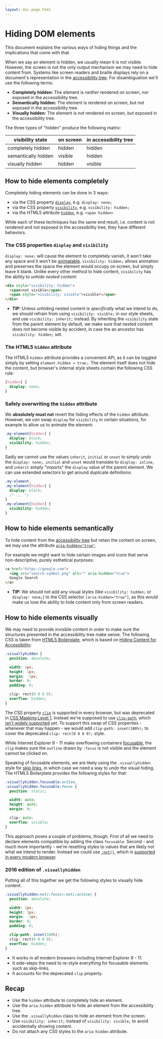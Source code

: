 ```yaml
---
layout: doc-page.html
---
```


# Hiding DOM elements

This document explains the various ways of hiding things and the implications that come with that.

When we say an element is hidden, we usually mean it is not visible. However, the screen is not the only output mechanism we may need to hide content from. Systems like screen readers and braille displays rely on a document's representation in the [accessibility tree](../concepts.md#Accessibility-tree). For disambiguation we'll use the following terms:

* **Completely hidden:** The element is *neither* rendered on screen, *nor* exposed in the accessibility tree.
* **Semantically hidden:** The element is rendered on screen, but *not* exposed in the accessibility tree.
* **Visually hidden:** The element is *not* rendered on screen, but exposed in the accessibility tree.

The three types of "hidden" produce the following matrix:

| visibility state | on screen | in accessibility tree |
| ---------------- | --------- | --------------------- |
| completely hidden | hidden | hidden |
| semantically hidden | visible | hidden |
| visually hidden | hidden | visible |


## How to hide elements completely

Completely hiding elements can be done in 3 ways:

* via the CSS property [`display`](https://developer.mozilla.org/en-US/docs/Web/CSS/display), e.g. `display: none;`
* via the CSS property [`visibility`](https://developer.mozilla.org/en/docs/Web/CSS/visibility), e.g. `visibility: hidden;`
* via the HTML5 attribute [`hidden`](https://developer.mozilla.org/en-US/docs/Web/HTML/Global_attributes/hidden), e.g. `<span hidden>`

While each of these techniques has the same end result, i.e. content is not rendered and not exposed in the accessibility tree, they have different behaviors.

### The CSS properties `display` and `visibility`

`display: none;` will cause the element to completely vanish, it won't take any space and it won't be [animatable](https://developer.mozilla.org/en-US/docs/Web/CSS/CSS_Transitions/Using_CSS_transitions). `visibility: hidden;` allows animation and preserves the space the element would occupy on screen, but simply leave it blank. Unlike every other method to hide content, `visibility` has the ability to *unhide nested content*:

```html
<div style="visibility: hidden">
  <span>not visible</span>
  <span style="visibility: visible">visible!</span>
</div>
```

* **TIP:** Unless unhiding nested content is *specifically* what we intend to do, we should refrain from using `visibility: visible;` in our style sheets, and use `visibility: inherit;` instead. By inheriting the `visibility` state from the parent element by default, we make sure that nested content does not become visible by accident, in case the an ancestor has `visibility: hidden;` set.

### The HTML5 `hidden` attribute

The HTML5 `hidden` attribute provides a convenient API, as it can be toggled simply by setting `element.hidden = true;`. The element itself does not hide the content, but browser's internal style sheets contain the following CSS rule:

```css
[hidden] {
  display: none;
}
```

### Safely overwriting the `hidden` attribute

We **absolutely must not** revert the hiding effects of the `hidden` attribute. However, we *can* swap `display` for `visibility` in certain situations, for example to allow us to animate the element:

```css
.my-element[hidden] {
  display: block;
  visibility: hidden;
}
```

Sadly we cannot use the values `inherit`, `initial` or `unset` to simply *undo* the `display: none;`. `initial` and `unset` would translate to `display: inline`, and `inherit` simply "imports" the `display` value of the parent element. We can use extended selectors to get around duplicate definitions:

```css
.my-element,
.my-element[hidden] {
  display: block;
  /* ... */
}
.my-element[hidden] {
  visibility: hidden;
}
```

## How to hide elements semantically

To hide content from the [accessibility tree](../concepts.md#Accessibility-tree) but retain the content on screen, we may use the attribute [`aria-hidden="true"`](https://w3c.github.io/aria/aria/aria.html#aria-hidden).

For example we might want to hide certain images and icons that serve non-descriptive, purely esthetical purposes:

```html
<a href="https://google.com">
  <img src="search-symbol.png" alt="" aria-hidden="true">
  Google Search
</a>
```

* **TIP:** We should not add any visual styles (like `visibility: hidden;` or `display: none;`) to the CSS selector `[aria-hidden="true"]`, as this would make us lose the ability to hide content only from screen readers.


## How to hide elements visually

We may need to provide invisible content in order to make sure the structures presented in the accessibility tree make sense. The following CSS is taken from [HTML5 Boilerplate](https://github.com/h5bp/html5-boilerplate/blob/v5.0.0/src/css/main.css#L126-L156), which is based on [Hiding Content for Accessibility](https://snook.ca/archives/html_and_css/hiding-content-for-accessibility):

```css
.visuallyhidden {
  position: absolute;

  width: 1px;
  height: 1px;
  margin: -1px;
  border: 0;
  padding: 0;

  clip: rect(0 0 0 0);
  overflow: hidden;
}
```

The CSS property [`clip`](https://developer.mozilla.org/en-US/docs/Web/CSS/clip) is supported in every browser, but was deprecated in [CSS Masking Level 1](https://drafts.fxtf.org/css-masking-1/#clip-property). Instead we're supposed to use [`clip-path`](https://developer.mozilla.org/en-US/docs/Web/CSS/clip-path), which [isn't widely supported](http://caniuse.com/#search=clip-path) yet. To support this swap of CSS properties - whenever that may happen - we would add `clip-path: inset(100%);` to cover the deprecated `clip: rect(0 0 0 0);` style.

While Internet Explorer 9 - 11 make overflowing containers [focusable](../what-is-focusable.md), the `clip` makes sure the `outline` drawn by `:focus` is not visible and the element cannot be clicked on.

Speaking of focusable elements, we are likely using the `.visuallyhidden` style for [skip links](https://webaim.org/techniques/skipnav/), in which case we need a way to *undo* the visual hiding. The HTML5 Boilerplate provides the following styles for that:

```css
.visuallyhidden.focusable:active,
.visuallyhidden.focusable:focus {
  position: static;

  width: auto;
  height: auto;
  margin: 0;

  clip: auto;
  overflow: visible;
}
```

This approach poses a couple of problems, though. First of all we need to declare elements compatible by adding the class `focusable`. Second - and much more importantly - we're resetting styles to values that are likely not what we intend to render. Instead we could use [`:not()`](https://developer.mozilla.org/en-US/docs/Web/CSS/:not), which is [supported in every modern browser](http://caniuse.com/#feat=css-sel3).


### 2016 edition of `.visuallyhidden`

Putting all of this together we get the following styles to visually hide content:

```css
.visuallyhidden:not(:focus):not(:active) {
  position: absolute;

  width: 1px;
  height: 1px;
  margin: -1px;
  border: 0;
  padding: 0;

  clip-path: inset(100%);
  clip: rect(0 0 0 0);
  overflow: hidden;
}
```

* It works in all modern browsers including Internet Explorer 9 - 11.
* It side-steps the need to re-style everything for focusable elements such as skip-links.
* It accounts for the deprecated `clip` property.

## Recap

* Use the `hidden` attribute to completely hide an element.
* Use the `aria-hidden` attribute to hide an element from the accessibility tree.
* Use the `.visuallyhidden` class to hide an element from the screen.
* Use `visibility: inherit;` instead of `visibility: visible;` to avoid accidentally showing content.
* Do not attach any CSS styles to the `aria-hidden` attribute.
